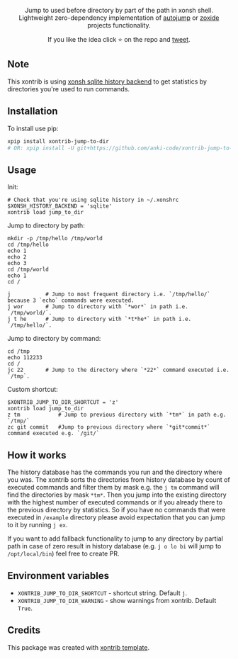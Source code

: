 <p align="center">
Jump to used before directory by part of the path in xonsh shell. <br>Lightweight zero-dependency implementation of <a href="https://github.com/wting/autojump">autojump</a> or <a href="https://github.com/ajeetdsouza/zoxide">zoxide</a> projects functionality. 
</p>

<p align="center">  
If you like the idea click ⭐ on the repo and <a href="https://twitter.com/intent/tweet?text=Nice%20xontrib%20for%20the%20xonsh%20shell!&url=https://github.com/anki-code/xontrib-jump-to-dir" target="_blank">tweet</a>.
</p>

## Note

This xontrib is using [xonsh sqlite history backend](https://xon.sh/tutorial_hist.html#sqlite-history-backend) to get statistics by directories you're used to run commands.

## Installation

To install use pip:

```bash
xpip install xontrib-jump-to-dir
# OR: xpip install -U git+https://github.com/anki-code/xontrib-jump-to-dir
```

## Usage

Init:
```xsh
# Check that you're using sqlite history in ~/.xonshrc
$XONSH_HISTORY_BACKEND = 'sqlite'
xontrib load jump_to_dir
```
Jump to directory by path:
```xsh
mkdir -p /tmp/hello /tmp/world
cd /tmp/hello
echo 1
echo 2
echo 3
cd /tmp/world
echo 1
cd /

j           # Jump to most frequent directory i.e. `/tmp/hello/` because 3 `echo` commands were executed.
j wor       # Jump to directory with `*wor*` in path i.e. `/tmp/world/`.
j t he      # Jump to directory with `*t*he*` in path i.e. `/tmp/hello/`.
```
Jump to directory by command:
```xsh
cd /tmp
echo 112233
cd /
jc 22       # Jump to the directory where `*22*` command executed i.e. `/tmp`.
```

Custom shortcut:
```xsh
$XONTRIB_JUMP_TO_DIR_SHORTCUT = 'z'
xontrib load jump_to_dir
z tm            # Jump to previous directory with `*tm*` in path e.g. `/tmp/`
zc git commit   #Jump to previous directory where `*git*commit*` command executed e.g. `/git/`
```

## How it works

The history database has the commands you run and the directory where you was. The xontrib sorts the directories from history database by count of executed commands and filter them by mask e.g. the `j tm` command will find the directories by mask `*tm*`. Then you jump into the existing directory with the highest number of executed commands or if you already there to the previous directory by statistics. So if you have no commands that were executed in `/example` directory please avoid expectation that you can jump to it by running `j ex`.

If you want to add fallback functionality to jump to any directory by partial path in case of zero result in history database (e.g. `j o lo bi` will jump to `/opt/local/bin`) feel free to create PR.

## Environment variables

* `XONTRIB_JUMP_TO_DIR_SHORTCUT` - shortcut string. Default `j`.
* `XONTRIB_JUMP_TO_DIR_WARNING` - show warnings from xontrib. Default `True`.

## Credits

This package was created with [xontrib template](https://github.com/xonsh/xontrib-template).
